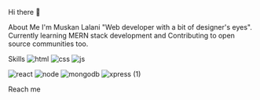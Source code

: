 Hi there 👋

About Me
I'm Muskan Lalani "Web developer with a bit of designer's eyes".
Currently learning MERN stack development and 
Contributing to open source communities too.

Skills
![html](https://user-images.githubusercontent.com/89037292/177778485-08ed5715-ea4c-4e12-be34-82a9b3f68615.png)
![css](https://user-images.githubusercontent.com/89037292/177779012-305cbae9-d457-43cb-a3f6-0ac13dfaffbf.png)
![js](https://user-images.githubusercontent.com/89037292/177779056-d5c626f8-0867-4dec-8451-70c699b7689e.png)


![react](https://user-images.githubusercontent.com/89037292/177779104-db868c6d-254e-48b6-9e18-1731778443b3.png)
![node](https://user-images.githubusercontent.com/89037292/177779173-320218a0-61c5-4cfa-8b3e-16c34761b624.png)
![mongodb](https://user-images.githubusercontent.com/89037292/177779218-c393b233-31d7-4d4d-94c8-250d4df1f65d.png)
![xpress (1)](https://user-images.githubusercontent.com/89037292/177783869-0653996e-ad77-4e10-8775-c769e3b8c411.png)





Reach me
